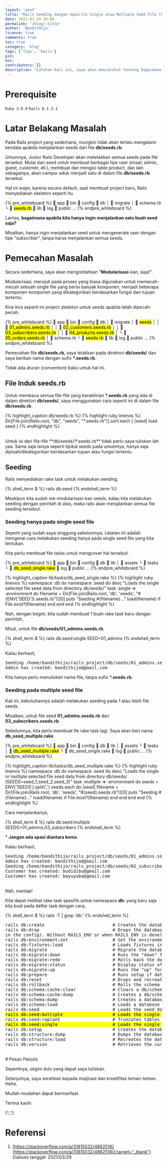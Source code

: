 ```yaml
---
layout: 'post'
title: "Rails Seeding dengan Spesifik Single atau Multiple Seed File (Modularisasi Seeds)"
date: 2021-03-29 19:00
permalink: '/blog/:title'
author: 'BanditHijo'
license: true
comments: true
toc: true
category: 'blog'
tags: ['Tips', 'Rails']
pin:
hot:
contributors: []
description: "Catatan kali ini, saya akan mencatatat tentang bagaimana mendiferensiasi seeds sesuai kategori tertentu dan juga menjalankan rails db:seed untuk single ataupun multiple spesifik file."
---
```


# Prerequisite

`Ruby 3.0.0` `Rails 6.1.3.1`

# Latar Belakang Masalah

Pada Rails project yang sederhana, mungkin tidak akan terlalu mengalami kendala apabila menjalankan seeds dari file **db/seeds.rb**.

Umumnya, Junior Rails Developer akan meletakkan semua seeds pada file tersebut. Mulai dari seed untuk membuat berbagai tipe user (misal; admin, guest, customer, dll.), membuat dan mengisi table product, dan lain sebagainya, akan campur aduk menjadi satu di dalam file **db/seeds.rb** tersebut.

Hal ini wajar, karena secara default, saat membuat project baru, Rails menyediakan skeleton seperti itu.

{% pre_whiteboard %}
 app
 bin
 config
 db
│  migrate
│  schema.rb
└  <mark>seeds.rb</mark>
 lib
 log
 public
...
{% endpre_whiteboard %}

Lantas, **bagaimana apabila kita hanya ingin menjalankan satu buah seed saja?**

Misalkan, hanya ingin menjalankan seed untuk mengenerate user dengan tipe "subscriber", tanpa harus menjalankan semua seeds.

# Pemecahan Masalah

Secara sederhana, saya akan mengistilahkan "**Modularisasi**-kan, saja!".

Modularisasi, merujuk pada proses yang biasa digunakan untuk memecah-mecah sebuah single file yang berisi banyak komponen, menjadi beberapa komponen-komponen yang dikategorikan berdasarkan fungsi dan tujuan tertentu.

Kira-kira seperti ini project skeleton untuk seeds apabila telah dipecah-pecah.

{% pre_whiteboard %}
 app
 bin
 config
 db
│  migrate
│  <mark>seeds</mark>
│ │  <mark>01_admins.seeds.rb</mark>
│ │  <mark>02_customers.seeds.rb</mark>
│ │  <mark>03_subscribers.seeds.rb</mark>
│ │  <mark>04_products.seeds.rb</mark>
│ └  <mark>05_orders.seeds.rb</mark>
│  schema.rb
└  <mark>seeds.rb</mark>
 lib
 log
 public
...
{% endpre_whiteboard %}

Pemecahan file **db/seeds.rb**, saya letakkan pada direktori **db/seeds/** dan saya berikan nama dengan sufix **\*.seeds.rb**.

Tidak ada aturan (convention) baku untuk hal ini.

## File Induk seeds.rb

Untuk membaca semua file-file yang berakhiran **\*.seeds.rb** yang ada di dalam direktori **db/seeds/**, saya menggunakan cara seperti ini di dalam file **db/seeds.rb**.

{% highlight_caption db/seeds.rb %}
{% highlight ruby linenos %}
Dir[File.join(Rails.root, "db", "seeds", "*.seeds.rb")].sort.each { |seed| load seed }
{% endhighlight %}

<br>
Untuk isi dari file-file **db/seeds/\*.seeds.rb** tidak perlu saya tuliskan lah yaa. Sama saja isinya seperti tipikal seeds pada umumnya, hanya saja dipisah/dikategorikan berdasarkan tujuan atau fungsi tertentu.

## Seeding

Rails menyediakan rake task untuk melakukan seeding,

{% shell_term $ %}
rails db:seed
{% endshell_term %}

Meskipun kita sudah me-modularisasi-kan seeds, kalau kita melakukan seeding dengan perintah di atas, maka rails akan menjalankan semua file seeding tersebut.

### Seeding hanya pada single seed file

Seperti yang sudah saya singgung sebelumnya, catatan ini adalah mengenai cara melakukan seeding hanya pada single seed file yang kita tentukan.

Kita perlu membuat file tasks untuk mengcover hal tersebut.

{% pre_whiteboard %}
 app
 bin
 config
 db
 lib
│  assets
└  tasks
  └  <mark>db_seed_single.rake</mark>
 log
 public
...
{% endpre_whiteboard %}

{% highlight_caption lib/tasks/db_seed_single.rake %}
{% highlight ruby linenos %}
namespace :db do
  namespace :seed do
    desc "Loads the single selected file seed data from directory db/seeds/"
    task :single => :environment do
      filename = Dir[File.join(Rails.root, 'db', 'seeds', "#{ENV['SEED']}.seeds.rb")][0]
      puts "Seeding #{filename}..."
      load(filename) if File.exist?(filename)
    end
  end
end
{% endhighlight %}

Nah, dengan begini, kita sudah membuat 1 buah rake task baru dengan perintah,

Misal, untuk file **db/seeds/01_admins.seeds.rb**.

{% shell_term $ %}
rails db:seed:single SEED=01_admins
{% endshell_term %}

Kalau berhasil,

<pre>
Seeding /home/bandithijo/rails_project/db/seeds/01_admins.seeds.rb...
Admin has created: bandithijo@gmail.com
</pre>

Kita hanya perlu menuliskan nama file, tanpa sufix **\*.seeds.rb**.

### Seeding pada multiple seed file

Kali ini, kebutuhannya adalah melakukan seeding pada 1 atau lebih file seeds.

Misalkan, untuk file seed **01_admins.seeds.rb** dan **03_subscribers.seeds.rb**.

Sebelumnya, kita perlu membuat fle rake task lagi. Saya akan beri nama **db_seed_multiple.rake**.

{% pre_whiteboard %}
 app
 bin
 config
 db
 lib
│  assets
└  tasks
  │  <mark>db_seed_multiple.rake</mark>
  └  db_seed_single.rake
 log
 public
...
{% endpre_whiteboard %}

{% highlight_caption lib/tasks/db_seed_multiple.rake %}
{% highlight ruby linenos %}
namespace :db do
  namespace :seed do
    desc "Loads the single or multiple selected file seed data from directory db/seeds/ (SEEDS=seed_1,seed_2,seed_3)"
    task :multiple => :environment do
      seeds = ENV['SEEDS'].split(',')
      seeds.each do |seed|
        filename = Dir[File.join(Rails.root, 'db', 'seeds', "#{seed}.seeds.rb")][0]
        puts "Seeding #{filename}..."
        load(filename) if File.exist?(filename)
      end
    end
  end
end
{% endhighlight %}

Cara menjalankanya,

{% shell_term $ %}
rails db:seed:multiple SEEDS=01_admins,03_subscribers
{% endshell_term %}

\* **Jangan ada spasi diantara koma**.

Kalau berhasil,

<pre>
Seeding /home/bandithijo/rails_project/db/seeds/01_admins.seeds.rb...
Admin has created: bandithijo@gmail.com
Seeding /home/bandithijo/rails_project/db/seeds/02_subscribers.seeds.rb...
Customer has created: budidibu@gmail.com
Customer has created: bayuyuba@gmail.com
</pre>


<br>
Nah, mantap!

Kita dapat melihat rake task spesifik untuk namespace **db:** yang baru saja kita buat pada daftar task dengan cara,

{% shell_term $ %}
rails -T | grep 'db:'
{% endshell_term %}

<pre>
rails db:create                          # Creates the database from DATABASE_URL or config/database.yml for the current RAILS_ENV (use db:create:all to create all databases in the config). Without RAILS_ENV or when RAILS_ENV is development, it defaults to creating the development and test databases, except when DATABASE_URL is present
rails db:drop                            # Drops the database from DATABASE_URL or config/database.yml for the current RAILS_ENV (use db:drop:all to drop all databases
in the config). Without RAILS_ENV or when RAILS_ENV is development, it defaults to dropping the development and test databases, except when DATABASE_URL is present
rails db:environment:set                 # Set the environment value for the database
rails db:fixtures:load                   # Loads fixtures into the current environment's database
rails db:migrate                         # Migrate the database (options: VERSION=x, VERBOSE=false, SCOPE=blog)
rails db:migrate:down                    # Runs the "down" for a given migration VERSION
rails db:migrate:redo                    # Rolls back the database one migration and re-migrates up (options: STEP=x, VERSION=x)
rails db:migrate:status                  # Display status of migrations
rails db:migrate:up                      # Runs the "up" for a given migration VERSION
rails db:prepare                         # Runs setup if database does not exist, or runs migrations if it does
rails db:reset                           # Drops and recreates the database from db/schema.rb for the current environment and loads the seeds
rails db:rollback                        # Rolls the schema back to the previous version (specify steps w/ STEP=n)
rails db:schema:cache:clear              # Clears a db/schema_cache.yml file
rails db:schema:cache:dump               # Creates a db/schema_cache.yml file
rails db:schema:dump                     # Creates a database schema file (either db/schema.rb or db/structure.sql, depending on `config.active_record.schema_format`)
rails db:schema:load                     # Loads a database schema file (either db/schema.rb or db/structure.sql, depending on `config.active_record.schema_format`) into the database
rails db:seed                            # Loads the seed data from db/seeds.rb
<mark>rails db:seed:multiple                   # Loads the single or multiple selected file seed data from directory db/seeds/ (SEEDS=seed_1,seed_2,seed_3)</mark>
rails db:seed:replant                    # Truncates tables of each database for current environment and loads the seeds
<mark>rails db:seed:single                     # Loads the single selected file seed data from directory db/seeds/ (SEEDS=seed_1)</mark>
rails db:setup                           # Creates the database, loads the schema, and initializes with the seed data (use db:reset to also drop the database first)
rails db:structure:dump                  # Dumps the database structure to db/structure.sql
rails db:structure:load                  # Recreates the databases from the structure.sql file
rails db:version                         # Retrieves the current schema version number
</pre>






<br>
# Pesan Penulis

Sepertinya, segini dulu yang dapat saya tuliskan.

Selanjutnya, saya serahkan kepada imajinasi dan kreatifitas teman-teman. Hehe.

Mudah-mudahan dapat bermanfaat.

Terima kasih.

(^_^)




# Referensi

1. [https://stackoverflow.com/a/31815032/4862516](https://stackoverflow.com/a/31815032/4862516){:target="_blank"}
<br>Diakses tanggal: 2021/03/29
